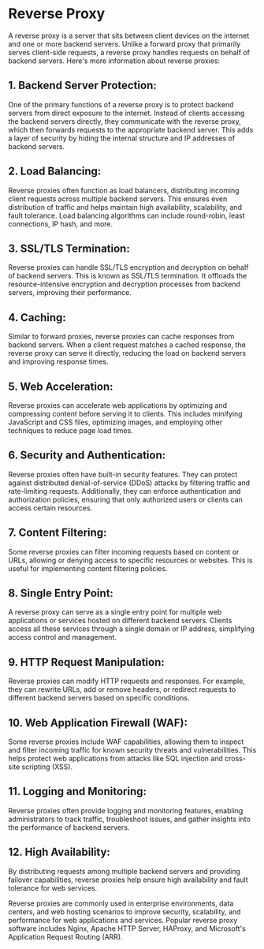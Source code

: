 # Reverse Proxy

A reverse proxy is a server that sits between client devices on the internet and one or more backend servers. Unlike a forward proxy that primarily serves client-side requests, 
a reverse proxy handles requests on behalf of backend servers. Here's more information about reverse proxies:

## 1. **Backend Server Protection:** 
One of the primary functions of a reverse proxy is to protect backend servers from direct exposure to the internet. 
Instead of clients accessing the backend servers directly, they communicate with the reverse proxy, which then forwards requests to the appropriate backend server. 
This adds a layer of security by hiding the internal structure and IP addresses of backend servers.

## 2. **Load Balancing:** 
Reverse proxies often function as load balancers, distributing incoming client requests across multiple backend servers. 
This ensures even distribution of traffic and helps maintain high availability, scalability, and fault tolerance. Load balancing algorithms can include round-robin, least connections, IP hash, and more.

## 3. **SSL/TLS Termination:** 
Reverse proxies can handle SSL/TLS encryption and decryption on behalf of backend servers. This is known as SSL/TLS termination. It offloads the resource-intensive encryption and decryption processes from backend servers, improving their performance.

## 4. **Caching:** 
Similar to forward proxies, reverse proxies can cache responses from backend servers. When a client request matches a cached response, the reverse proxy can serve it directly, reducing the load on backend servers and improving response times.

## 5. **Web Acceleration:** 
Reverse proxies can accelerate web applications by optimizing and compressing content before serving it to clients. This includes minifying JavaScript and CSS files, optimizing images, and employing other techniques to reduce page load times.

## 6. **Security and Authentication:** 
Reverse proxies often have built-in security features. They can protect against distributed denial-of-service (DDoS) attacks by filtering traffic and rate-limiting requests. 
Additionally, they can enforce authentication and authorization policies, ensuring that only authorized users or clients can access certain resources.

## 7. **Content Filtering:** 
Some reverse proxies can filter incoming requests based on content or URLs, allowing or denying access to specific resources or websites. This is useful for implementing content filtering policies.

## 8. **Single Entry Point:** 
A reverse proxy can serve as a single entry point for multiple web applications or services hosted on different backend servers. 
Clients access all these services through a single domain or IP address, simplifying access control and management.

## 9. **HTTP Request Manipulation:** 
Reverse proxies can modify HTTP requests and responses. For example, they can rewrite URLs, add or remove headers, or redirect requests to different backend servers based on specific conditions.

## 10. **Web Application Firewall (WAF):** 
Some reverse proxies include WAF capabilities, allowing them to inspect and filter incoming traffic for known security threats and vulnerabilities. 
This helps protect web applications from attacks like SQL injection and cross-site scripting (XSS).

## 11. **Logging and Monitoring:** 
Reverse proxies often provide logging and monitoring features, enabling administrators to track traffic, troubleshoot issues, and gather insights into the performance of backend servers.

## 12. **High Availability:** 
By distributing requests among multiple backend servers and providing failover capabilities, reverse proxies help ensure high availability and fault tolerance for web services.

Reverse proxies are commonly used in enterprise environments, data centers, and web hosting scenarios to improve security, scalability, and performance for web applications and services. 
Popular reverse proxy software includes Nginx, Apache HTTP Server, HAProxy, and Microsoft's Application Request Routing (ARR).

